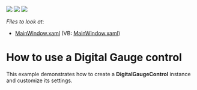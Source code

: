 <!-- default badges list -->
![](https://img.shields.io/endpoint?url=https://codecentral.devexpress.com/api/v1/VersionRange/128570686/21.1.5%2B)
[![](https://img.shields.io/badge/Open_in_DevExpress_Support_Center-FF7200?style=flat-square&logo=DevExpress&logoColor=white)](https://supportcenter.devexpress.com/ticket/details/E3525)
[![](https://img.shields.io/badge/📖_How_to_use_DevExpress_Examples-e9f6fc?style=flat-square)](https://docs.devexpress.com/GeneralInformation/403183)
<!-- default badges end -->
<!-- default file list -->
*Files to look at*:

* [MainWindow.xaml](./CS/Digital%20Gauge/MainWindow.xaml) (VB: [MainWindow.xaml](./VB/Digital%20Gauge/MainWindow.xaml))
<!-- default file list end -->
# How to use a Digital Gauge control


<p>This example demonstrates  how to create a  <strong>DigitalGa</strong><strong>ugeControl</strong> instance and customize its settings. </p>

<br/>


